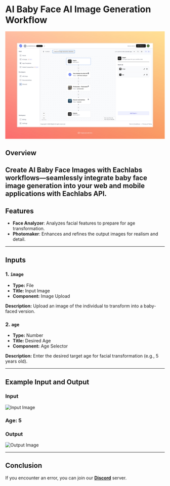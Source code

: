 # AI Baby Face AI Image Generation Workflow

<img src="images/baby-face-ai-image-generation-workflow-full.jpeg" alt="AI Baby Face AI Image Generation Workflow"/>

## Overview

Create AI Baby Face Images with Eachlabs workflows—seamlessly integrate baby face image generation into your web and mobile applications with Eachlabs API.
---

## Features

- **Face Analyzer**: Analyzes facial features to prepare for age transformation.  
- **Photomaker**: Enhances and refines the output images for realism and detail.  

---

## Inputs

### 1. `image`  
- **Type:** File  
- **Title:** Input Image  
- **Component:** Image Upload  

**Description:** Upload an image of the individual to transform into a baby-faced version.

### 2. `age`  
- **Type:** Number  
- **Title:** Desired Age  
- **Component:** Age Selector  

**Description:** Enter the desired target age for facial transformation (e.g., 5 years old).

---

## Example Input and Output

### Input  

<img src="https://storage.googleapis.com/magicpoint/models/women.png" alt="Input Image" width="150"/>  

### Age: 5

### Output  

<img src="https://storage.googleapis.com/magicpoint/github-outputs/baby-face-ai-image-generation-workflow-output.webp" alt="Output Image" width="150"/>  

---

## Conclusion

If you encounter an error, you can join our <b><a href="https://discord.com/invite/yzZD4ZxBPt" target="_blank">Discord</a></b> server.
